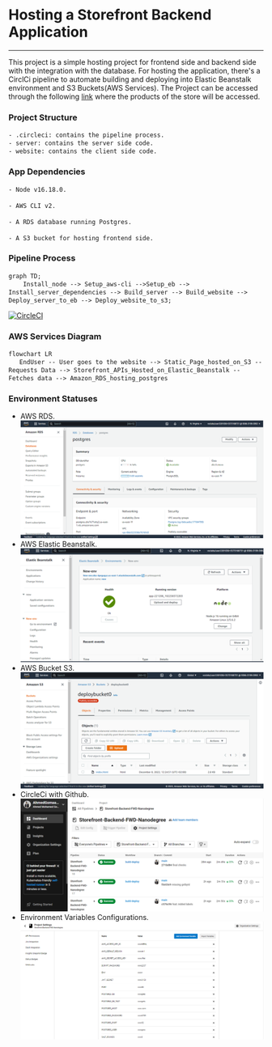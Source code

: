 # Hosting a Storefront Backend Application

---

This project is a simple hosting project for frontend side and backend side with the integration with the database. For hosting the application, there's a CirclCi pipeline to automate building and deploying into Elastic Beanstalk environment and S3 Buckets(AWS Services).
The Project can be accessed through the following [link](http://deploybucket0.s3.us-east-1.amazonaws.com/index.html) where the products of the store will be accessed.

### Project Structure
```
- .circleci: contains the pipeline process.
- server: contains the server side code.
- website: contains the client side code.
```
### App Dependencies

```
- Node v16.18.0.

- AWS CLI v2.

- A RDS database running Postgres.

- A S3 bucket for hosting frontend side.
```
### Pipeline Process

```mermaid
graph TD;
    Install_node --> Setup_aws-cli -->Setup_eb --> Install_server_dependencies --> Build_server --> Build_website --> Deploy_server_to_eb --> Deploy_website_to_s3;
```
[![CircleCI](https://dl.circleci.com/status-badge/img/gh/AhmedGomaa013/Storefront-Backend-FWD-Nanodegree/tree/main.svg?style=svg)](https://dl.circleci.com/status-badge/redirect/gh/AhmedGomaa013/Storefront-Backend-FWD-Nanodegree/tree/main)


### AWS Services Diagram
```mermaid
flowchart LR
   EndUser -- User goes to the website --> Static_Page_hosted_on_S3 -- Requests Data --> Storefront_APIs_Hosted_on_Elastic_Beanstalk -- Fetches data --> Amazon_RDS_hosting_postgres

```

### Environment Statuses

- AWS RDS. ![AWS RDS](https://github.com/AhmedGomaa013/Storefront-Backend-FWD-Nanodegree/blob/main/environment-status/rds.PNG)
- AWS Elastic Beanstalk. ![AWS Elastic Beanstalk](https://github.com/AhmedGomaa013/Storefront-Backend-FWD-Nanodegree/blob/main/environment-status/eb.PNG)
- AWS Bucket S3. ![AWS Bucket S3](https://github.com/AhmedGomaa013/Storefront-Backend-FWD-Nanodegree/blob/main/environment-status/s3.PNG)
- CircleCi with Github. ![CircleCi with Github](https://github.com/AhmedGomaa013/Storefront-Backend-FWD-Nanodegree/blob/main/environment-status/circleci-github.PNG)
- Environment Variables Configurations. ![Environment Variables Configurations](https://github.com/AhmedGomaa013/Storefront-Backend-FWD-Nanodegree/blob/main/environment-status/config-env-variables.PNG)

